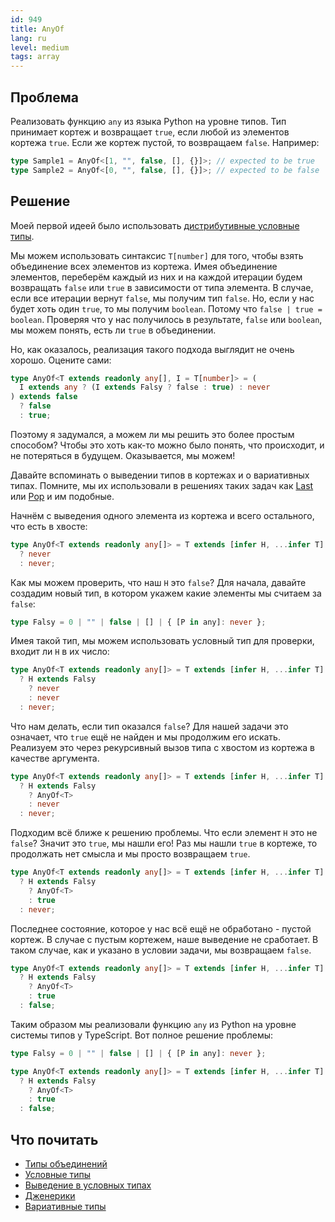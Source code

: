 ```yaml
---
id: 949
title: AnyOf
lang: ru
level: medium
tags: array
---
```


## Проблема

Реализовать функцию `any` из языка Python на уровне типов.
Тип принимает кортеж и возвращает `true`, если любой из элементов кортежа `true`.
Если же кортеж пустой, то возвращаем `false`.
Например:

```typescript
type Sample1 = AnyOf<[1, "", false, [], {}]>; // expected to be true
type Sample2 = AnyOf<[0, "", false, [], {}]>; // expected to be false
```

## Решение

Моей первой идеей было использовать [дистрибутивные условные типы](https://www.typescriptlang.org/docs/handbook/2/conditional-types.html#distributive-conditional-types).

Мы можем использовать синтаксис `T[number]` для того, чтобы взять объединение всех элементов из кортежа.
Имея объединение элементов, переберём каждый из них и на каждой итерации будем возвращать `false` или `true` в зависимости от типа элемента.
В случае, если все итерации вернут `false`, мы получим тип `false`.
Но, если у нас будет хоть один `true`, то мы получим `boolean`.
Потому что `false | true = boolean`.
Проверяя что у нас получилось в результате, `false` или `boolean`, мы можем понять, есть ли `true` в объединении.

Но, как оказалось, реализация такого подхода выглядит не очень хорошо.
Оцените сами:

```typescript
type AnyOf<T extends readonly any[], I = T[number]> = (
  I extends any ? (I extends Falsy ? false : true) : never
) extends false
  ? false
  : true;
```

Поэтому я задумался, а можем ли мы решить это более простым способом?
Чтобы это хоть как-то можно было понять, что происходит, и не потеряться в будущем.
Оказывается, мы можем!

Давайте вспоминать о выведении типов в кортежах и о вариативных типах.
Помните, мы их использовали в решениях таких задач как [Last](./medium-last.md) или [Pop](./medium-pop.md) и им подобные.

Начнём с выведения одного элемента из кортежа и всего остального, что есть в хвосте:

```typescript
type AnyOf<T extends readonly any[]> = T extends [infer H, ...infer T]
  ? never
  : never;
```

Как мы можем проверить, что наш `H` это `false`?
Для начала, давайте создадим новый тип, в котором укажем какие элементы мы считаем за `false`:

```typescript
type Falsy = 0 | "" | false | [] | { [P in any]: never };
```

Имея такой тип, мы можем использовать условный тип для проверки, входит ли `H` в их число:

```typescript
type AnyOf<T extends readonly any[]> = T extends [infer H, ...infer T]
  ? H extends Falsy
    ? never
    : never
  : never;
```

Что нам делать, если тип оказался `false`?
Для нашей задачи это означает, что `true` ещё не найден и мы продолжим его искать.
Реализуем это через рекурсивный вызов типа с хвостом из кортежа в качестве аргумента.

```typescript
type AnyOf<T extends readonly any[]> = T extends [infer H, ...infer T]
  ? H extends Falsy
    ? AnyOf<T>
    : never
  : never;
```

Подходим всё ближе к решению проблемы.
Что если элемент `H` это не `false`?
Значит это `true`, мы нашли его!
Раз мы нашли `true` в кортеже, то продолжать нет смысла и мы просто возвращаем `true`.

```typescript
type AnyOf<T extends readonly any[]> = T extends [infer H, ...infer T]
  ? H extends Falsy
    ? AnyOf<T>
    : true
  : never;
```

Последнее состояние, которое у нас всё ещё не обработано - пустой кортеж.
В случае с пустым кортежем, наше выведение не сработает.
В таком случае, как и указано в условии задачи, мы возвращаем `false`.

```typescript
type AnyOf<T extends readonly any[]> = T extends [infer H, ...infer T]
  ? H extends Falsy
    ? AnyOf<T>
    : true
  : false;
```

Таким образом мы реализовали функцию `any` из Python на уровне системы типов у TypeScript.
Вот полное решение проблемы:

```typescript
type Falsy = 0 | "" | false | [] | { [P in any]: never };

type AnyOf<T extends readonly any[]> = T extends [infer H, ...infer T]
  ? H extends Falsy
    ? AnyOf<T>
    : true
  : false;
```

## Что почитать

- [Типы объединений](https://www.typescriptlang.org/docs/handbook/2/everyday-types.html#union-types)
- [Условные типы](https://www.typescriptlang.org/docs/handbook/2/conditional-types.html)
- [Выведение в условных типах](https://www.typescriptlang.org/docs/handbook/2/conditional-types.html#inferring-within-conditional-types)
- [Дженерики](https://www.typescriptlang.org/docs/handbook/2/generics.html)
- [Вариативные типы](https://www.typescriptlang.org/docs/handbook/release-notes/typescript-4-0.html#variadic-tuple-types)
